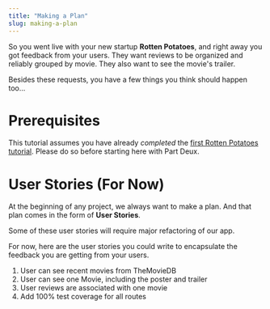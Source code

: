 ```yaml
---
title: "Making a Plan"
slug: making-a-plan
---
```


So you went live with your new startup **Rotten Potatoes**, and right away you got feedback from your users. They want reviews to be organized and reliably grouped by movie. They also want to see the movie's trailer.

Besides these requests, you have a few things you think should happen too...

# Prerequisites

This tutorial assumes you have already _completed_ the [first Rotten Potatoes tutorial](https://www.makeschool.com/academy/track/rotten-potatoes---movie-reviews-with-express-js). Please do so before starting here with Part Deux.

# User Stories (For Now)

At the beginning of any project, we always want to make a plan. And that plan comes in the form of **User Stories**.

Some of these user stories will require major refactoring of our app.

For now, here are the user stories you could write to encapsulate the feedback you are getting from your users.

1. User can see recent movies from TheMovieDB
1. User can see one Movie, including the poster and trailer
1. User reviews are associated with one movie
1. Add 100% test coverage for all routes

